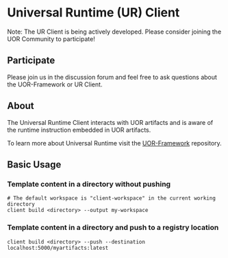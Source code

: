 # Universal Runtime (UR) Client
Note: The UR Client is being actively developed. Please consider joining the UOR Community to participate!

## Participate
Please join us in the discussion forum and feel free to ask questions about the UOR-Framework or UR Client.

## About
The Universal Runtime Client interacts with UOR artifacts and is aware of the runtime instruction
embedded in UOR artifacts.

To learn more about Universal Runtime visit the [UOR-Framework](https://github.com/uor-framework/uor-framework) repository.

## Basic Usage

### Template content in a directory without pushing 
```
# The default workspace is "client-workspace" in the current working directory
client build <directory> --output my-workspace
```

### Template content in a directory and push to a registry location
`client build <directory> --push --destination localhost:5000/myartifacts:latest`



